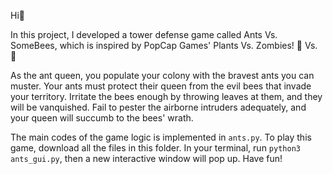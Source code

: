 Hi👋

In this project, I developed a tower defense game called Ants Vs. SomeBees, which is inspired by PopCap Games' Plants Vs. Zombies! 🌻 Vs. 🧟

As the ant queen, you populate your colony with the bravest ants you can muster. Your ants must protect their queen from the evil bees that invade your territory. 
Irritate the bees enough by throwing leaves at them, and they will be vanquished. 
Fail to pester the airborne intruders adequately, and your queen will succumb to the bees' wrath. 

The main codes of the game logic is implemented in `ants.py`. To play this game, download all the files in this folder. In your terminal, run `python3 ants_gui.py`, then a new interactive window will pop up. Have fun!
